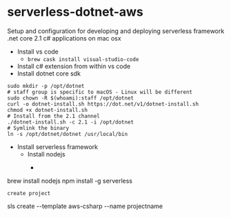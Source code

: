 # serverless-dotnet-aws
Setup and configuration for developing and deploying serverless framework .net core 2.1 c# applications on mac osx
- Install vs code
  - `brew cask install visual-studio-code`
- Install c# extension from within vs code
- Install dotnet core sdk
```
sudo mkdir -p /opt/dotnet
# staff group is specific to macOS - Linux will be different
sudo chown -R $(whoami):staff /opt/dotnet
curl -o dotnet-install.sh https://dot.net/v1/dotnet-install.sh
chmod +x dotnet-install.sh
# Install from the 2.1 channel
./dotnet-install.sh -c 2.1 -i /opt/dotnet
# Symlink the binary
ln -s /opt/dotnet/dotnet /usr/local/bin
```
- Install serverless framework
  - Install nodejs
    - ```
brew install nodejs
npm install -g serverless
```
create project
```
sls create --template aws-csharp --name projectname
```